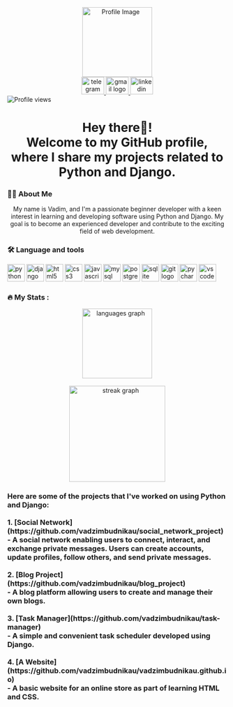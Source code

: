 <div align="center">
  <img height="160" src="https://camo.githubusercontent.com/62da68eb62b1e5f175f7d1f0191dd89a653d7908feb22d37d4a0ab07365d6791/68747470733a2f2f6d656469612e67697068792e636f6d2f6d656469612f4d3967624264396e6244724f5475314d71782f67697068792e676966" alt="Profile Image" />
</div>

<div align="center">
  <a href="https://t.me/valeriule" target="_blank">
    <img src="https://raw.githubusercontent.com/maurodesouza/profile-readme-generator/master/src/assets/icons/social/telegram/default.svg" width="52" height="40" alt="telegram logo" />
  </a>
  <a href="mailto:vadimbudnikov@gmail.com">
    <img src="https://raw.githubusercontent.com/maurodesouza/profile-readme-generator/master/src/assets/icons/social/gmail/default.svg" width="52" height="40" alt="gmail logo" />
  </a>
  <a href="https://www.linkedin.com/in/vadzim-budnikau-3493a717a/" target="_blank">
    <img src="https://raw.githubusercontent.com/maurodesouza/profile-readme-generator/master/src/assets/icons/social/linkedin/default.svg" width="52" height="40" alt="linkedin logo" />
  </a>
</div>

<div align="left">
  <img src="https://visitor-badge.laobi.icu/badge?page_id=vadzimbudnikau.vadzimbudnikau&left_color=dimgrey&left_text=Profile%20views" alt="Profile views" />
</div>

<h1 align="center">Hey there👋! <br>Welcome to my GitHub profile, where I share my projects related to Python and Django.</h1>

<h3 align="left">👩‍💻  About Me</h3>

<p align="center">My name is Vadim, and I'm a passionate beginner developer with a keen interest in learning and developing software using Python and Django. My goal is to become an experienced developer and contribute to the exciting field of web development.</p>

<h3 align="left">🛠 Language and tools</h3>

<div align="left">
  <img src="https://cdn.simpleicons.org/python/3776AB" height="40" alt="python logo"  />
  <img src="https://cdn.simpleicons.org/django/092E20" height="40" alt="django logo"  />
  <img src="https://cdn.simpleicons.org/html5/E34F26" height="40" alt="html5 logo"  />
  <img src="https://cdn.simpleicons.org/css3/1572B6" height="40" alt="css3 logo"  />
  <img src="https://cdn.simpleicons.org/javascript/F7DF1E" height="40" alt="javascript logo"  />
  <img src="https://cdn.jsdelivr.net/gh/devicons/devicon/icons/mysql/mysql-original.svg" height="40" alt="mysql logo"  />
  <img src="https://cdn.jsdelivr.net/gh/devicons/devicon/icons/postgresql/postgresql-original.svg" height="40" alt="postgresql logo"  />
  <img src="https://cdn.jsdelivr.net/gh/devicons/devicon/icons/sqlite/sqlite-original.svg" height="40" alt="sqlite logo"  />
  <img src="https://cdn.jsdelivr.net/gh/devicons/devicon/icons/git/git-original.svg" height="40" alt="git logo"  />
  <img src="https://cdn.simpleicons.org/pycharm/000000" height="40" alt="pycharm logo"  />
  <img src="https://cdn.simpleicons.org/visualstudiocode/007ACC" height="40" alt="vscode logo"  />
</div>

<h3 align="left">🔥   My Stats :</h3>

<div align="center">
  <img src="https://github-readme-stats.vercel.app/api/top-langs?username=vadzimbudnikau&locale=en&hide_title=false&layout=compact&card_width=320&langs_count=5&theme=dracula&hide_border=true&order=2" height="160" alt="languages graph"  /><br><br>
  <img src="https://streak-stats.demolab.com?user=vadzimbudnikau&locale=en&mode=daily&theme=dark&hide_border=true&border_radius=5&order=3" height="220" alt="streak graph"  />
</div>

<h3 align="left">Here are some of the projects that I've worked on using Python and Django:<br><br>1. [Social Network](https://github.com/vadzimbudnikau/social_network_project)<br>   - A social network enabling users to connect, interact, and exchange private messages. Users can create accounts, update profiles, follow others, and send private messages.<br><br>2. [Blog Project](https://github.com/vadzimbudnikau/blog_project)<br>   - A blog platform allowing users to create and manage their own blogs.<br><br>3. [Task Manager](https://github.com/vadzimbudnikau/task-manager)<br>   - A simple and convenient task scheduler developed using Django.<br><br>4. [A Website](https://github.com/vadzimbudnikau/vadzimbudnikau.github.io)<br>   - A basic website for an online store as part of learning HTML and CSS.</h3>

<br clear="both">

<p align="left"></p>

